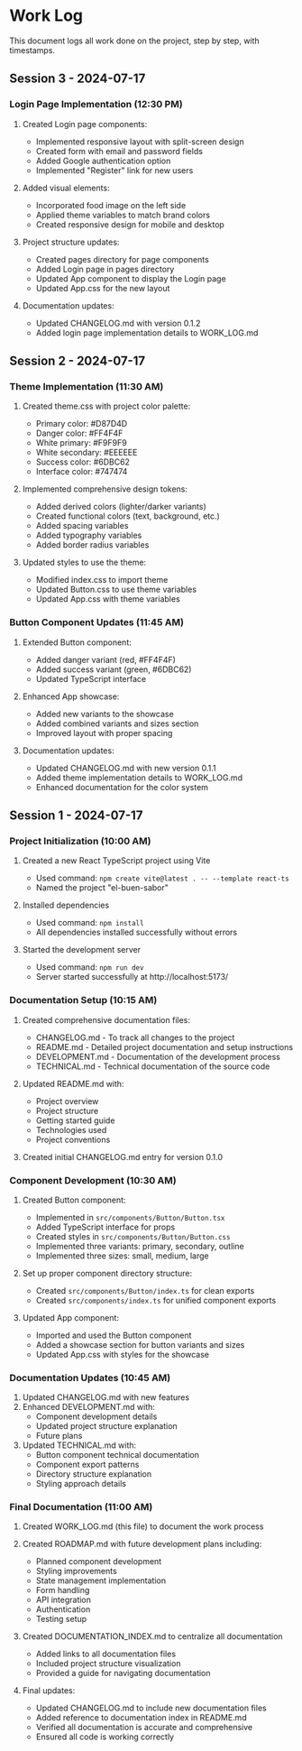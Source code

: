 # Work Log

This document logs all work done on the project, step by step, with timestamps.

## Session 3 - 2024-07-17

### Login Page Implementation (12:30 PM)
1. Created Login page components:
   - Implemented responsive layout with split-screen design
   - Created form with email and password fields
   - Added Google authentication option
   - Implemented "Register" link for new users

2. Added visual elements:
   - Incorporated food image on the left side
   - Applied theme variables to match brand colors
   - Created responsive design for mobile and desktop

3. Project structure updates:
   - Created pages directory for page components
   - Added Login page in pages directory
   - Updated App component to display the Login page
   - Updated App.css for the new layout

4. Documentation updates:
   - Updated CHANGELOG.md with version 0.1.2
   - Added login page implementation details to WORK_LOG.md

## Session 2 - 2024-07-17

### Theme Implementation (11:30 AM)
1. Created theme.css with project color palette:
   - Primary color: #D87D4D
   - Danger color: #FF4F4F
   - White primary: #F9F9F9
   - White secondary: #EEEEEE
   - Success color: #6DBC62
   - Interface color: #747474

2. Implemented comprehensive design tokens:
   - Added derived colors (lighter/darker variants)
   - Created functional colors (text, background, etc.)
   - Added spacing variables
   - Added typography variables
   - Added border radius variables

3. Updated styles to use the theme:
   - Modified index.css to import theme
   - Updated Button.css to use theme variables
   - Updated App.css with theme variables

### Button Component Updates (11:45 AM)
1. Extended Button component:
   - Added danger variant (red, #FF4F4F)
   - Added success variant (green, #6DBC62)
   - Updated TypeScript interface

2. Enhanced App showcase:
   - Added new variants to the showcase
   - Added combined variants and sizes section
   - Improved layout with proper spacing

3. Documentation updates:
   - Updated CHANGELOG.md with new version 0.1.1
   - Added theme implementation details to WORK_LOG.md
   - Enhanced documentation for the color system

## Session 1 - 2024-07-17

### Project Initialization (10:00 AM)
1. Created a new React TypeScript project using Vite
   - Used command: `npm create vite@latest . -- --template react-ts`
   - Named the project "el-buen-sabor"

2. Installed dependencies
   - Used command: `npm install`
   - All dependencies installed successfully without errors

3. Started the development server
   - Used command: `npm run dev`
   - Server started successfully at http://localhost:5173/

### Documentation Setup (10:15 AM)
1. Created comprehensive documentation files:
   - CHANGELOG.md - To track all changes to the project
   - README.md - Detailed project documentation and setup instructions
   - DEVELOPMENT.md - Documentation of the development process
   - TECHNICAL.md - Technical documentation of the source code

2. Updated README.md with:
   - Project overview
   - Project structure
   - Getting started guide
   - Technologies used
   - Project conventions

3. Created initial CHANGELOG.md entry for version 0.1.0

### Component Development (10:30 AM)
1. Created Button component:
   - Implemented in `src/components/Button/Button.tsx`
   - Added TypeScript interface for props
   - Created styles in `src/components/Button/Button.css`
   - Implemented three variants: primary, secondary, outline
   - Implemented three sizes: small, medium, large

2. Set up proper component directory structure:
   - Created `src/components/Button/index.ts` for clean exports
   - Created `src/components/index.ts` for unified component exports

3. Updated App component:
   - Imported and used the Button component
   - Added a showcase section for button variants and sizes
   - Updated App.css with styles for the showcase

### Documentation Updates (10:45 AM)
1. Updated CHANGELOG.md with new features
2. Enhanced DEVELOPMENT.md with:
   - Component development details
   - Updated project structure explanation
   - Future plans
3. Updated TECHNICAL.md with:
   - Button component technical documentation
   - Component export patterns
   - Directory structure explanation
   - Styling approach details

### Final Documentation (11:00 AM)
1. Created WORK_LOG.md (this file) to document the work process
2. Created ROADMAP.md with future development plans including:
   - Planned component development
   - Styling improvements
   - State management implementation
   - Form handling
   - API integration
   - Authentication
   - Testing setup

3. Created DOCUMENTATION_INDEX.md to centralize all documentation
   - Added links to all documentation files
   - Included project structure visualization
   - Provided a guide for navigating documentation

4. Final updates:
   - Updated CHANGELOG.md to include new documentation files
   - Added reference to documentation index in README.md
   - Verified all documentation is accurate and comprehensive
   - Ensured all code is working correctly 